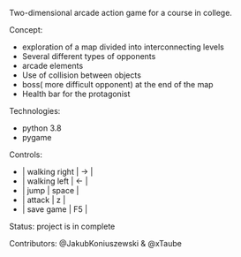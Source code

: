 Two-dimensional arcade action game for a course in college.

Concept:
 - exploration of a map divided into interconnecting levels
 - Several different types of opponents
 - arcade elements
 - Use of collision between objects
 - boss( more difficult opponent) at the end of the map
 - Health bar for the protagonist

Technologies:
 - python 3.8
 - pygame

Controls:
- | walking right | -> |
- | walking left  | <- |
- | jump          | space |
- | attack        | z |
- | save game     | F5 |

Status: project is in complete

Contributors: @JakubKoniuszewski & @xTaube
